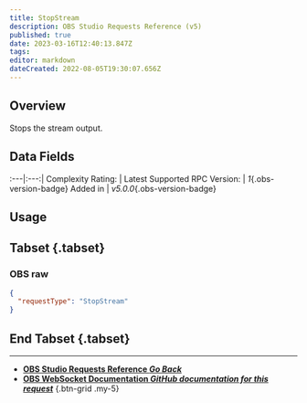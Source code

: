 ```yaml
---
title: StopStream
description: OBS Studio Requests Reference (v5)
published: true
date: 2023-03-16T12:40:13.847Z
tags: 
editor: markdown
dateCreated: 2022-08-05T19:30:07.656Z
---
```


## Overview
Stops the stream output.

## Data Fields
:---|:---:|
Complexity Rating: | <span class="stars stars--1"></span>
Latest Supported RPC Version: | *1*{.obs-version-badge}
Added in | *v5.0.0*{.obs-version-badge}

## Usage
## Tabset {.tabset}
### OBS raw
```json
{
  "requestType": "StopStream"
}
```
## End Tabset {.tabset}

---

- [<i class="mdi mdi-chevron-left"></i>**OBS Studio Requests Reference *Go Back***](/Broadcasters/OBS/Requests)
- [<i class="mdi mdi-github"></i> **OBS WebSocket Documentation *GitHub documentation for this request***](https://github.com/obsproject/obs-websocket/blob/master/docs/generated/protocol.md#stopstream)
{.btn-grid .my-5}